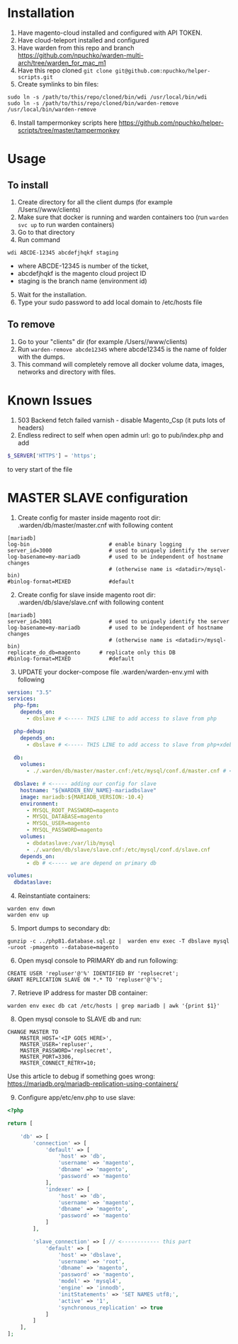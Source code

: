 # Installation

1. Have magento-cloud installed and configured with API TOKEN.
2. Have cloud-teleport installed and configured
3. Have warden from this repo and branch https://github.com/npuchko/warden-multi-arch/tree/warden_for_mac_m1
4. Have this repo cloned ```git clone git@github.com:npuchko/helper-scripts.git```
5. Create symlinks to bin files:
```shell
sudo ln -s /path/to/this/repo/cloned/bin/wdi /usr/local/bin/wdi
sudo ln -s /path/to/this/repo/cloned/bin/warden-remove /usr/local/bin/warden-remove

```
6. Install tampermonkey scripts here https://github.com/npuchko/helper-scripts/tree/master/tampermonkey


# Usage
## To install
1. Create directory for all the client dumps (for example /Users/<user>/www/clients)
2. Make sure that docker is running and warden containers too (run ```warden svc up``` to run warden containers)
3. Go to that directory
4. Run command 
```shell
wdi ABCDE-12345 abcdefjhqkf staging
```
- where ABCDE-12345 is number of the ticket,
- abcdefjhqkf is the magento cloud project ID
- staging is the branch name (environment id)
5. Wait for the installation.
6. Type your sudo password to add local domain to /etc/hosts file

## To remove
1. Go to your "clients" dir (for example /Users/<user>/www/clients)
2. Run ```warden-remove abcde12345``` where abcde12345 is the name of folder with the dumps.
3. This command will completely remove all docker volume data, images, networks and directory with files.

# Known Issues

1. 503 Backend fetch failed varnish - disable Magento_Csp (it puts lots of headers)
2. Endless redirect to self when open admin url: go to pub/index.php and add 
```php 
$_SERVER['HTTPS'] = 'https';
``` 
to very start of the file


# MASTER SLAVE configuration
1. Create config for master inside magento root dir: .warden/db/master/master.cnf with following content
```shell
[mariadb]
log-bin                         # enable binary logging
server_id=3000                  # used to uniquely identify the server
log-basename=my-mariadb         # used to be independent of hostname changes
                                # (otherwise name is <datadir>/mysql-bin)
#binlog-format=MIXED            #default
```
2. Create config for slave inside magento root dir: .warden/db/slave/slave.cnf with following content
```shell
[mariadb]
server_id=3001                  # used to uniquely identify the server
log-basename=my-mariadb         # used to be independent of hostname changes
                                # (otherwise name is <datadir>/mysql-bin)
replicate_do_db=magento      # replicate only this DB
#binlog-format=MIXED            #default
```
3. UPDATE your docker-compose file .warden/warden-env.yml with following
```yaml
version: "3.5"
services:
  php-fpm:
    depends_on:
      - dbslave # <----- THIS LINE to add access to slave from php

  php-debug:
    depends_on:
      - dbslave # <----- THIS LINE to add access to slave from php+xdebug
        
  db:
    volumes:
      - ./.warden/db/master/master.cnf:/etc/mysql/conf.d/master.cnf # <----- adding our config for master

  dbslave: # <----- adding our config for slave
    hostname: "${WARDEN_ENV_NAME}-mariadbslave"
    image: mariadb:${MARIADB_VERSION:-10.4}
    environment:
      - MYSQL_ROOT_PASSWORD=magento
      - MYSQL_DATABASE=magento
      - MYSQL_USER=magento
      - MYSQL_PASSWORD=magento
    volumes:
      - dbdataslave:/var/lib/mysql
      - ./.warden/db/slave/slave.cnf:/etc/mysql/conf.d/slave.cnf
    depends_on:
      - db # <----- we are depend on primary db

volumes:
  dbdataslave:
```
4. Reinstantiate containers:
```shell
warden env down
warden env up
```

5. Import dumps to secondary db:
```shell
gunzip -c ../php81.database.sql.gz |  warden env exec -T dbslave mysql -uroot -pmagento --database=magento
```

6. Open mysql console to PRIMARY db and run following:
```mysql
CREATE USER 'repluser'@'%' IDENTIFIED BY 'replsecret';
GRANT REPLICATION SLAVE ON *.* TO 'repluser'@'%';
```

7. Retrieve IP address for master DB container:
```shell
warden env exec db cat /etc/hosts | grep mariadb | awk '{print $1}'
```
8. Open mysql console to SLAVE db and run:
```mysql
CHANGE MASTER TO
    MASTER_HOST='<IP GOES HERE>',
    MASTER_USER='repluser',
    MASTER_PASSWORD='replsecret',
    MASTER_PORT=3306,
    MASTER_CONNECT_RETRY=10;
```
Use this article to debug if something goes wrong:
https://mariadb.org/mariadb-replication-using-containers/

9. Configure app/etc/env.php to use slave:
```php
<?php

return [
    
    'db' => [
        'connection' => [
            'default' => [
                'host' => 'db',
                'username' => 'magento',
                'dbname' => 'magento',
                'password' => 'magento'
            ],
            'indexer' => [
                'host' => 'db',
                'username' => 'magento',
                'dbname' => 'magento',
                'password' => 'magento'
            ]
        ],

        'slave_connection' => [ // <------------ this part
            'default' => [
                'host' => 'dbslave',
                'username' => 'root',
                'dbname' => 'magento',
                'password' => 'magento',
                'model' => 'mysql4',
                'engine' => 'innodb',
                'initStatements' => 'SET NAMES utf8;',
                'active' => '1',
                'synchronous_replication' => true 
            ]
        ]
    ],
];
```

